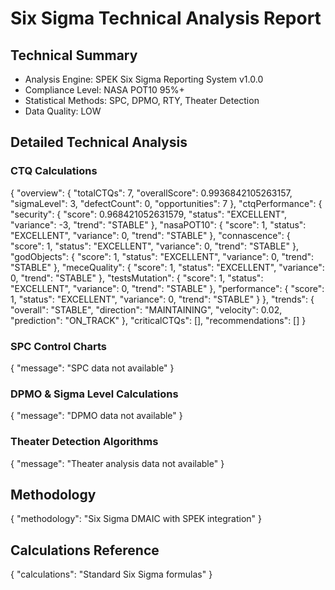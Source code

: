 # Six Sigma Technical Analysis Report

## Technical Summary
- Analysis Engine: SPEK Six Sigma Reporting System v1.0.0
- Compliance Level: NASA POT10 95%+
- Statistical Methods: SPC, DPMO, RTY, Theater Detection
- Data Quality: LOW

## Detailed Technical Analysis

### CTQ Calculations
{
  "overview": {
    "totalCTQs": 7,
    "overallScore": 0.9936842105263157,
    "sigmaLevel": 3,
    "defectCount": 0,
    "opportunities": 7
  },
  "ctqPerformance": {
    "security": {
      "score": 0.968421052631579,
      "status": "EXCELLENT",
      "variance": -3,
      "trend": "STABLE"
    },
    "nasaPOT10": {
      "score": 1,
      "status": "EXCELLENT",
      "variance": 0,
      "trend": "STABLE"
    },
    "connascence": {
      "score": 1,
      "status": "EXCELLENT",
      "variance": 0,
      "trend": "STABLE"
    },
    "godObjects": {
      "score": 1,
      "status": "EXCELLENT",
      "variance": 0,
      "trend": "STABLE"
    },
    "meceQuality": {
      "score": 1,
      "status": "EXCELLENT",
      "variance": 0,
      "trend": "STABLE"
    },
    "testsMutation": {
      "score": 1,
      "status": "EXCELLENT",
      "variance": 0,
      "trend": "STABLE"
    },
    "performance": {
      "score": 1,
      "status": "EXCELLENT",
      "variance": 0,
      "trend": "STABLE"
    }
  },
  "trends": {
    "overall": "STABLE",
    "direction": "MAINTAINING",
    "velocity": 0.02,
    "prediction": "ON_TRACK"
  },
  "criticalCTQs": [],
  "recommendations": []
}

### SPC Control Charts
{
  "message": "SPC data not available"
}

### DPMO & Sigma Level Calculations
{
  "message": "DPMO data not available"
}

### Theater Detection Algorithms
{
  "message": "Theater analysis data not available"
}

## Methodology
{
  "methodology": "Six Sigma DMAIC with SPEK integration"
}

## Calculations Reference
{
  "calculations": "Standard Six Sigma formulas"
}
